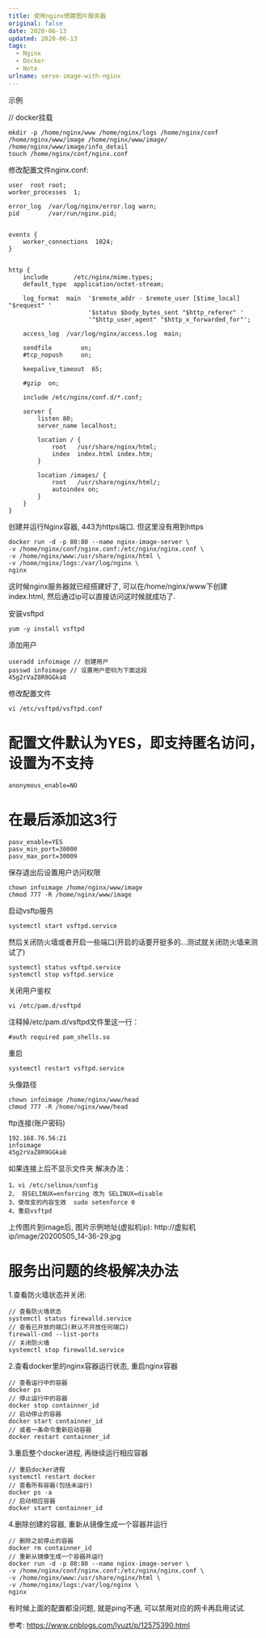 ```yaml
---
title: 使用nginx搭建图片服务器
original: false
date: 2020-06-13
updated: 2020-06-13
tags: 
  - Nginx
  - Docker
  - Note
urlname: serve-image-with-nginx
---
```

示例

<!--more-->

// docker挂载
~~~
mkdir -p /home/nginx/www /home/nginx/logs /home/nginx/conf /home/nginx/www/image /home/nginx/www/image/ /home/nginx/www/image/info_detail
touch /home/nginx/conf/nginx.conf
~~~

修改配置文件nginx.conf: 
~~~
user  root root;
worker_processes  1;
 
error_log  /var/log/nginx/error.log warn;
pid        /var/run/nginx.pid;
 
 
events {
    worker_connections  1024;
}
 
 
http {
    include       /etc/nginx/mime.types;
    default_type  application/octet-stream;
 
    log_format  main  '$remote_addr - $remote_user [$time_local] "$request" '
                      '$status $body_bytes_sent "$http_referer" '
                      '"$http_user_agent" "$http_x_forwarded_for"';
 
    access_log  /var/log/nginx/access.log  main;
 
    sendfile        on;
    #tcp_nopush     on;
 
    keepalive_timeout  65;
 
    #gzip  on;
 
    include /etc/nginx/conf.d/*.conf;
 
    server {
        listen 80;
        server_name localhost;
        
        location / {
            root   /usr/share/nginx/html;
            index  index.html index.htm;
        }
        
        location /images/ {
            root   /usr/share/nginx/html/;
            autoindex on;
        }
    }
}        
~~~
创建并运行Nginx容器, 443为https端口. 但这里没有用到https 
~~~
docker run -d -p 80:80 --name nginx-image-server \
-v /home/nginx/conf/nginx.conf:/etc/nginx/nginx.conf \
-v /home/nginx/www:/usr/share/nginx/html \
-v /home/nginx/logs:/var/log/nginx \
nginx
~~~
这时候nginx服务器就已经搭建好了, 可以在/home/nginx/www下创建index.html, 然后通过ip可以直接访问这时候就成功了. 

安装vsftpd
~~~
yum -y install vsftpd
~~~

添加用户
~~~
useradd infoimage // 创建用户
passwd infoimage // 设置用户密码为下面这段
45g2rVaZ8R9GGka8
~~~

修改配置文件
~~~
vi /etc/vsftpd/vsftpd.conf
~~~

# 配置文件默认为YES，即支持匿名访问，设置为不支持
~~~
anonymous_enable=NO
~~~

# 在最后添加这3行
~~~
pasv_enable=YES
pasv_min_port=30000
pasv_max_port=30009
~~~

保存退出后设置用户访问权限
~~~
chown infoimage /home/nginx/www/image
chmod 777 -R /home/nginx/www/image
~~~

启动vsftp服务
~~~
systemctl start vsftpd.service
~~~

然后关闭防火墙或者开启一些端口(开启的话要开挺多的...测试就关闭防火墙来测试了)

~~~
systemctl status vsftpd.service
systemctl stop vsftpd.service
~~~

关闭用户鉴权
~~~
vi /etc/pam.d/vsftpd
~~~
注释掉/etc/pam.d/vsftpd文件里这一行：
~~~
#auth required pam_shells.so
~~~
重启
~~~
systemctl restart vsftpd.service
~~~

头像路径
~~~
chown infoimage /home/nginx/www/head
chmod 777 -R /home/nginx/www/head
~~~

ftp连接(账户密码)
~~~
192.168.76.56:21
infoimage
45g2rVaZ8R9GGka8
~~~

如果连接上后不显示文件夹
解决办法：
~~~
1、vi /etc/selinux/config
2、 将SELINUX=enforcing 改为 SELINUX=disable
3、使改变的内容生效  sudo setenforce 0
4、重启vsftpd
~~~

上传图片到image后, 图片示例地址(虚拟机ip): 
http://虚拟机ip/image/20200505_14-36-29.jpg

# 服务出问题的终极解决办法

1.查看防火墙状态并关闭: 
~~~
// 查看防火墙状态
systemctl status firewalld.service
// 查看已开放的端口(默认不开放任何端口)
firewall-cmd --list-ports
// 关闭防火墙
systemctl stop firewalld.service
~~~
2.查看docker里的nginx容器运行状态, 重启nginx容器
~~~
// 查看运行中的容器
docker ps
// 停止运行中的容器
docker stop containner_id
// 启动停止的容器
docker start containner_id
// 或者一条命令重新启动容器
docker restart containner_id
~~~
3.重启整个docker进程, 再继续运行相应容器
~~~
// 重启docker进程
systemctl restart docker
// 查看所有容器(包括未运行)
docker ps -a
// 启动相应容器
docker start containner_id
~~~
4.删除创建的容器, 重新从镜像生成一个容器并运行
~~~
// 删除之前停止的容器
docker rm containner_id
// 重新从镜像生成一个容器并运行
docker run -d -p 80:80 --name nginx-image-server \
-v /home/nginx/conf/nginx.conf:/etc/nginx/nginx.conf \
-v /home/nginx/www:/usr/share/nginx/html \
-v /home/nginx/logs:/var/log/nginx \
nginx
~~~

有时候上面的配置都没问题, 就是ping不通, 可以禁用对应的网卡再启用试试. 

参考: 
https://www.cnblogs.com/lyuzt/p/12575390.html
